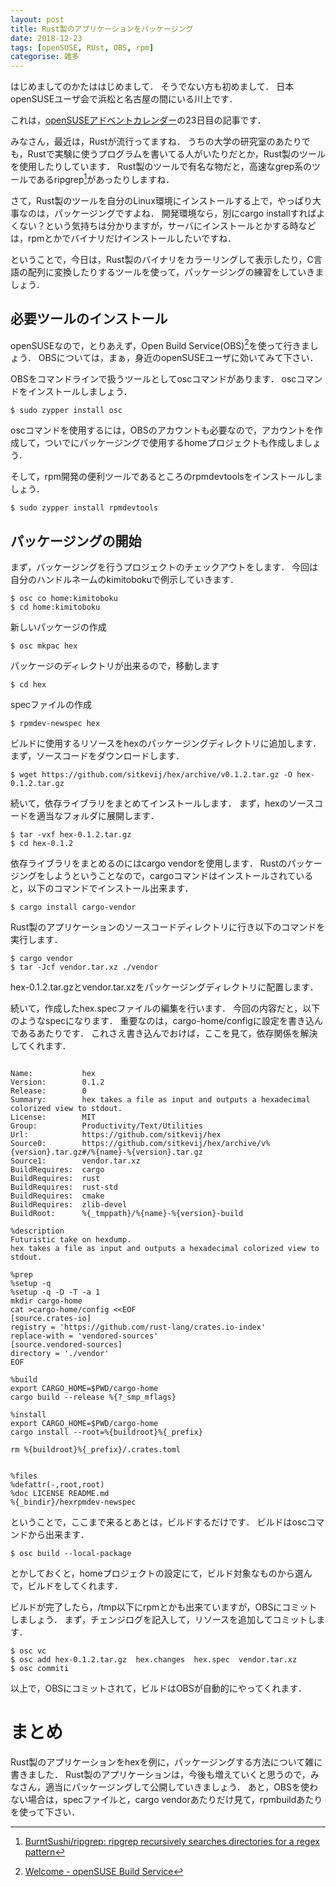 ```yaml
---
layout: post
title: Rust製のアプリケーションをパッケージング
date: 2018-12-23
tags: [openSUSE, RUst, OBS, rpm]
categorise: 雑多
---
```


はじめましてのかたははじめまして．
そうでない方も初めまして．
日本openSUSEユーザ会で浜松と名古屋の間にいる川上です．

これは，[openSUSEアドベントカレンダー](https://adventar.org/calendars/3372)の23日目の記事です．

みなさん，最近は，Rustが流行ってますね．
うちの大学の研究室のあたりでも，Rustで実験に使うプログラムを書いてる人がいたりだとか，Rust製のツールを使用したりしています．
Rust製のツールで有名な物だと，高速なgrep系のツールであるripgrep[^1]があったりしますね．

さて，Rust製のツールを自分のLinux環境にインストールする上で，やっぱり大事なのは，パッケージングですよね．
開発環境なら，別にcargo installすればよくない？という気持ちは分かりますが，サーバにインストールとかする時などは，rpmとかでバイナリだけインストールしたいですね．

ということで，今日は，Rust製のバイナリをカラーリングして表示したり，C言語の配列に変換したりするツールを使って，パッケージングの練習をしていきましょう．

[^1]: [BurntSushi/ripgrep: ripgrep recursively searches directories for a regex pattern](https://github.com/BurntSushi/ripgrep)
[^2]: [sitkevij/hex: 🔮 Futuristic take on hexdump, made in Rust.](https://github.com/sitkevij/hex)

## 必要ツールのインストール
openSUSEなので，とりあえず，Open Build Service(OBS)[^3]を使って行きましょう．
OBSについては，まぁ，身近のopenSUSEユーザに効いてみて下さい．

[^3]: [Welcome - openSUSE Build Service](https://build.opensuse.org/)

OBSをコマンドラインで扱うツールとしてoscコマンドがあります．
oscコマンドをインストールしましょう．
```shell
$ sudo zypper install osc
```
oscコマンドを使用するには，OBSのアカウントも必要なので，アカウントを作成して，ついでにパッケージングで使用するhomeプロジェクトも作成しましょう．

そして，rpm開発の便利ツールであるところのrpmdevtoolsをインストールしましょう．
```shell
$ sudo zypper install rpmdevtools
```

## パッケージングの開始
まず，パッケージングを行うプロジェクトのチェックアウトをします．
今回は自分のハンドルネームのkimitobokuで例示していきます．
```shell
$ osc co home:kimitoboku
$ cd home:kimitoboku
```

新しいパッケージの作成
```shell
$ osc mkpac hex
```

パッケージのディレクトリが出来るので，移動します
```shell
$ cd hex
```

specファイルの作成
```shell
$ rpmdev-newspec hex
```

ビルドに使用するリソースをhexのパッケージングディレクトリに追加します．
まず，ソースコードをダウンロードします．
```shell
$ wget https://github.com/sitkevij/hex/archive/v0.1.2.tar.gz -O hex-0.1.2.tar.gz
```
続いて，依存ライブラリをまとめてインストールします．
まず，hexのソースコードを適当なフォルダに展開します．
```shell
$ tar -vxf hex-0.1.2.tar.gz
$ cd hex-0.1.2
```

依存ライブラリをまとめるのにはcargo vendorを使用します．
Rustのパッケージングをしようということなので，cargoコマンドはインストールされていると，以下のコマンドでインストール出来ます．
```shell
$ cargo install cargo-vendor
```

Rust製のアプリケーションのソースコードディレクトリに行き以下のコマンドを実行します．
```
$ cargo vendor
$ tar -Jcf vendor.tar.xz ./vendor
```
hex-0.1.2.tar.gzとvendor.tar.xzをパッケージングディレクトリに配置します．


続いて，作成したhex.specファイルの編集を行います．
今回の内容だと，以下のようなspecになります．
重要なのは，cargo-home/configに設定を書き込んであるあたりです．
これさえ書き込んでおけば，ここを見て，依存関係を解決してくれます．
```hex.spec

Name:           hex
Version:        0.1.2
Release:        0
Summary:        hex takes a file as input and outputs a hexadecimal colorized view to stdout.
License:        MIT
Group:          Productivity/Text/Utilities
Url:            https://github.com/sitkevij/hex
Source0:        https://github.com/sitkevij/hex/archive/v%{version}.tar.gz#/%{name}-%{version}.tar.gz
Source1:        vendor.tar.xz
BuildRequires:  cargo
BuildRequires:  rust
BuildRequires:  rust-std
BuildRequires:  cmake
BuildRequires:  zlib-devel
BuildRoot:      %{_tmppath}/%{name}-%{version}-build

%description
Futuristic take on hexdump.
hex takes a file as input and outputs a hexadecimal colorized view to stdout.

%prep
%setup -q
%setup -q -D -T -a 1
mkdir cargo-home
cat >cargo-home/config <<EOF
[source.crates-io]
registry = 'https://github.com/rust-lang/crates.io-index'
replace-with = 'vendored-sources'
[source.vendored-sources]
directory = './vendor'
EOF

%build
export CARGO_HOME=$PWD/cargo-home
cargo build --release %{?_smp_mflags}

%install
export CARGO_HOME=$PWD/cargo-home
cargo install --root=%{buildroot}%{_prefix}

rm %{buildroot}%{_prefix}/.crates.toml


%files
%defattr(-,root,root)
%doc LICENSE README.md
%{_bindir}/hexrpmdev-newspec 

```

ということで，ここまで来るとあとは，ビルドするだけです．
ビルドはoscコマンドから出来ます．
```shell
$ osc build --local-package
```
とかしておくと，homeプロジェクトの設定にて，ビルド対象なものから選んで，ビルドをしてくれます．

ビルドが完了したら，/tmp以下にrpmとかも出来ていますが，OBSにコミットしましょう．
まず，チェンジログを記入して，リソースを追加してコミットします．
```shell
$ osc vc
$ osc add hex-0.1.2.tar.gz  hex.changes  hex.spec  vendor.tar.xz
$ osc commiti
```
以上で，OBSにコミットされて，ビルドはOBSが自動的にやってくれます．

# まとめ
Rust製のアプリケーションをhexを例に，パッケージングする方法について雑に書きました．
Rust製のアプリケーションは，今後も増えていくと思うので，みなさん，適当にパッケージングして公開していきましょう．
あと，OBSを使わない場合は，specファイルと，cargo vendorあたりだけ見て，rpmbuildあたりを使って下さい．
